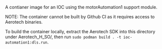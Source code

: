 A contianer image for an IOC using the motorAutomation1 support module.

NOTE:  The container cannot be built by Github CI as it requires access to Aerotech
binaries.

To build the container locally, extract the Aerotech SDK into this directory under
Aerotech_H_SO/, then run `sudo podman build . -t ioc-automation1:dls.run`.
